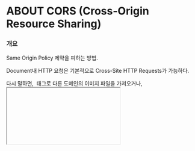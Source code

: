 # ABOUT CORS (Cross-Origin Resource Sharing)

### 개요 
Same Origin Policy 제약을 피하는 방법.

Document내 HTTP 요청은 기본적으로 Cross-Site HTTP Requests가 가능하다.

다시 말하면, <img> 태그로 다른 도메인의 이미지 파일을 가져오거나, <iframe> 사용하거나, <link> 태그로 다른 도메인의 CSS를 가져오거나, <script> 태그로 다른 도메인의 JavaScript 라이브러리를 가져오는 것이 모두 가능하다.(embedding)

하지만
<script></script>로 둘러싸여 있는 스크립트에서 생성된 Cross-Site HTTP Requests는 Same Origin(scheme, domain, port) Policy를 적용 받기 때문에 Cross-Site HTTP Requests가 불가능하다.
또한 document에서 getByElement등으로 iframe 내부 참조 불가능하다.


- CORS는 W3C스펙, BROWSER의 Cross Domain Communication 허용을 위한.
- XMLHttpRequest객체를 개발자가 same-domain request롤 활용할 수 있게 허용.(same-origin policy 회피)

간단한 예  
- bob.com 이 alice.com 에 접근하고 싶다.(bob.com 도큐먼트에서 alice.com로 xhr요청) (same-origin policy에 의해 허용되지 않는 상황)
- 그러나, CORS 요청을 지원하고, alice.com도 응답으로 특정 Header(Access-Control-Allow-Origin)을 보낸다면, bob.com이 접근가능
- Client는 cross-origin request를 만들어야하고 (브라우저가 함)
- Server 에서도 CORS-support 설정을 해야한다.


### CORS 요청 생성
```javascript
function createCORSRequest(method, url){
  var xhr = new XMLHttpRequest();
  if("withCredentials" in xhr){
    // XMLHttpRequest 객체에 withCredentials property가 있으면 XMLHttpReuqest2 객체이다.
    xhr.open(method, url, true);
  }else if(typeof XDomainRequest != "undefined"){
    //IE 환경 지원
    xhr = new XDomainRequest();
    xhr.open(method, url);
  }else{
    xhr = null;
  }
  return xhr;
}

var xhr = createCORSRequest('GET', url);
if(!xhr){
  throw new Error('Cors not Supported');
}

```

#### Event handler
- 전통적으로 XMLHttpRequest는 onreadystatechange 이벤트 핸들러 가짐  
XHLHttpReuqest2 는 더 가짐.  

| Event Handler   |      Desc      |
|----------|:-------------:|
| onloadstart| 요청이 start되었을때 |
| onload |    요청이 성공적으로 완료되었을때   |
| onloadend | 요청이 완료되었을때 (성공실패 무관) |
| onprogress | 데이터가 로딩되거나 보내질때 |
등등 있음  

활용 케이스

```javascript
xhr.onload = function(){
  var responseText = xhr.responseText;
  console.log(responseText;)
}
```

#### withCredentials
cookies 요청에 포함하려면  
`xhr.withCredentials = true;`  
`Access-Control-Allow-Credentials: true`(preflight response) 해야한다.

#### 요청보내기
모든 설정이 완료되면 ,`xhr.send();`로 요청 보내기  
```javascript
function makeCORSRequest(){
  var url = 'http://otherdomain.com';
  var xhr = createCORSRequest('GET',url);

  xhr.onload = function(){
    var text = xhr.responseText;
    console.log('XHR LOADED, Response is', text);
  }

  xhr.send();
}
```


### 서버에 CORS supporting 설정
- CORS는 browser와 server간 다뤄지는 문제이다.
- 브라우저는 헤더를 더 추가하고, 때로는 추가 요청(preflight)을 보낸다
- 물론 이런 브라우저의 조치는 Client는 겉보기로는 알수 없다.  

<img src='./cors-flow.png'>
- 이런것들에 대한 구현은 Browser Manufacturer에서도 올바르게 구현해야한다


#### CORS type
- Cors 요청 타입은
  1. simple request
  2. not-so-simple request  

1. Simple Reuqest 는  
HTTP METHOD : HEAD GET POST  
HTTP HEADER : Accept, Accept-Language, Content-Language, Last-Event-ID, Content-Type(only application/x-www-form-urlencoded, multipart/form-data, text/plain), 커스텀헤더 불가    
일 경우.(1회만 요청)  
예)JSON-P corss-domain GET 요청, HTML from POST 요청 경우
위 조건을 만족하지 않으면   not-so-simple

2. not-so-simple Request는  
- preflight, actual request로 구성된다(2회 요청)


#### 1. Handling a simple Request
GET JS 요청
```javascript
var url = 'http://otherdomain.com/cors';
var xhr =  createCORSRequest('GET',url);
xhr.send();
```
HTTP Request
- Origin Header가있다고 해서 모두 CORS 요청은 아니지만, 모든 CORS 요청은 Origin 가짐  

```
GET /cors HTTP/1.1
Origin: api.alice.com     //CORS요청에 항상있는 헤더(scheme+domain+port) 브라우저 영역, 유저가 컨트롤 불가
Host: http://otherdomain.com/cors                  //요청을 보낼 서버
Accept-Language: en-US
Connection: keep-alive
User-Agent: Mozilla/5.0...
```

- 참고)
Same-origin request
```
POST /cors HTTP/1.1
Origin: http://api.bob.com
Host: api.bob.com
```
<strong>same-origin request에서 브라우저는 CORS 응답을 기대하지는 않는다</strong>

```
Access-Control-Allow-Origin: api.alice.com    //요청 Origin이 여기에 포함되지 않으면 서버는 물론 에러를 보냄
Access-Control-Allow-Credentials: true
Access-Control-Expose-Headers: FooBar
Content-Type: text/html; charset=utf-8
```  



모든 CORS 관계된 Header는 Acess-Control-* 형태이다
- Access-Control-Allow-Origin (required) : 모든 Valid한 CORS응답에 포함되야한다.   
모든 사이트가 접근하는 걸 허용하려면  *
- Access-Control-Allow-Credentials (optional) : 디폴트로 cookie는 CORS 요청에 포함되어있지 않지만, 포함시키고 그 포함시킨것을 가리키려면  
ture로 세팅 (XMLHttpRequest2 객체 withCredentials 값도 true로 ...)
- Access-Control-Expose-Headers (optional) : 클라이언트에 노출되도 되는 헤더 리스팅  
클라이언트는 XMLHttpRequest2.getResponseHeader()메서드로 위 헤더에서 리스팅된 CORS 응답 헤더에 접근 할 수 있다


#### 2. Handling a not-so-simple Request
에) PUT , content-type : application/json  인 경우  
하나의 요청으로 보이지만, 실제로 2개의 요청으로 구성된다
1. browser 가  preflight 요청을 보낸다 : 서버에 실제 요청(actual request)를 만들어도 되는지 물어보는 행위
2. actual request :  grant되면 실제 요청 보낸다  
Preflight 지원하려면 서버는 OPTIONS메서드 지원해야한다.  
Preflight Response는 캐시될수 있다. (매번 요청할때 마다 발행 필요 없게 하기위해)

Preflight Request
```
OPTIONS /cors HTTP/1.1
Origin: http://api.bob.com
Access-Control-Request-Method: PUT
Access-Control-Request-Headers: X-Custom-Header
Host: api.alice.com
Accept-Language: en-US
Connection: keep-alive
User-Agent: Mozilla/5.0...
```  
- Access-Control-Request-Method : Actual Request에서 사용할 메서드 기술
- Access-Control-Request-Headers : 실제 요청에 포함되는 헤더들 기술  
서버는 Preflight 요청 위 2개 헤더 정보를 가지고 , actual request를 허용 할 것인지 판단한다.  
허용을 하겠다면 Preflight Response를 보낸다
```
Access-Control-Allow-Origin: http://api.bob.com
Access-Control-Allow-Methods: GET, POST, PUT
Access-Control-Allow-Headers: X-Custom-Header
Content-Type: text/html; charset=utf-8
```
- Access-Control-Allow-Origin (required) : 접근 허용할 도메인 리스트
- Access-Control-Allow-Methods (required) : 접근 허용할 메서드 리스트 supported모든 메서드 리턴
- Access-Control-Allow-Headers(Access-Control-Request-Headers가 요청에 있었다면 required) : 서버에서 서포트되는 요청 헤더 리스트
- Access-Control-Max-Age (optional) - 브라우저가 해당시간동안  preflight response 캐시함(브라우저가 매 요청마다 2번 요청을 만들어 보내는것 방지)  


Preflight가 성공하면 Actual 단계로..  
preflight 단계에서 서버가 CORS요청을 DENY하고 싶으면, CORS 헤더없는 일반적인 응답을 보내면됨(브라우저는 그러면 actual request만들지 않음)


참고1 [link](www.html5rocks.com/en/tutorials/cors/)
참고2 [link](http://hanmomhanda.github.io/2015/07/21/Cross-Origin-Resource-Sharing/)
